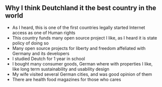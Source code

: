 

Why I think Deutchland it the best country in the world
---

- As I heard, this is one of the first countries legally started Internet access as one of Human rights
- This country funds many open source project I like, as I heard it is state policy of doing so
- Many open source projects for liberty and freedom affeliated with Germany and its developers
- I studied Deutch for 1 year in school
- I bought many consumer goods, German where with properties I like, like long term sustainability and usability design
- My wife visited several German cities, and was good opinion of them
- There are health food magazines for those who cares
